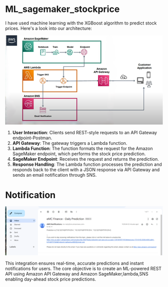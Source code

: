 # ML_sagemaker_stockprice
I have used machine learning with the XGBoost algorithm to predict stock prices. Here's a look into our architecture:

![Architecture](https://github.com/ansel9618/ML_sagemaker_stockprice/blob/main/architecture.png)

1. **User Interaction**: Clients send REST-style requests to an API Gateway endpoint-Postman.
2. **API Gateway**: The gateway triggers a Lambda function.
3. **Lambda Function**: The function formats the request for the Amazon SageMaker endpoint, which performs the stock price prediction.
4. **SageMaker Endpoint**: Receives the request and returns the prediction.
5. **Response Handling**: The Lambda function processes the prediction and responds back to the client with a JSON response via API Gateway and sends an email notification through SNS.

# Notification
![](https://github.com/ansel9618/ML_Sagemaker_Stockprice/blob/main/email_notiofication.png)

This integration ensures real-time, accurate predictions and instant notifications for users. The core objective is to create an ML-powered REST API using Amazon API Gateway and Amazon SageMaker,lambda,SNS enabling day-ahead stock price predictions.
